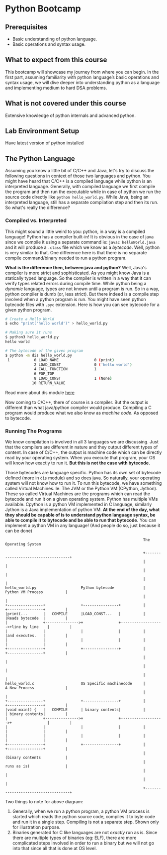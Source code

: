 # Python Bootcamp

## Prerequisites

- Basic understanding of python language.
- Basic operations and syntax usage.

## What to expect from this course

This bootcamp will showcase my journey from where you can begin. In the first part, assuming familiarity with python language’s basic operations and syntax usage, we will dive deeper into understanding python as a language and implementing medium to hard DSA problems. 

## What is not covered under this course

Extensive knowledge of python internals and advanced python.

## Lab Environment Setup

Have latest version of python installed

## The Python Language

Assuming you know a little bit of C/C++ and Java, let's try to discuss the following questions in context of those two languages and python. You might have heard that C/C++ is a compiled language while python is an interpreted language. Generally, with compiled language we first compile the program and then run the executable while in case of python we run the source code directly like `python hello_world.py`. While Java, being an interpreted language, still has a separate compilation step and then its run. So what's really the difference?

### Compiled vs. Interpreted

This might sound a little weird to you: python, in a way is a compiled language! Python has a compiler built-in! It is obvious in the case of java since we compile it using a separate command ie: `javac helloWorld.java` and it will produce a `.class` file which we know as a _bytecode_. Well, python is very similar to that. One difference here is that there is no separate compile command/binary needed to run a python program.

**What is the difference then, between java and python?**
Well, Java's compiler is more strict and sophisticated. As you might know Java is a statically typed language. So the compiler is written in a way that it can verify types related errors during compile time. While python being a _dynamic_ language, types are not known until a program is run. So in a way, python compiler is dumb (or, less strict). But there indeed is a compile step involved when a python program is run. You might have seen python bytecode files with `.pyc` extension. Here is how you can see bytecode for a given python program.

```bash
# Create a Hello World
$ echo "print('hello world')" > hello_world.py

# Making sure it runs
$ python3 hello_world.py
hello world

# The bytecode of the given program
$ python -m dis hello_world.py
 1           0 LOAD_NAME                0 (print)
             2 LOAD_CONST               0 ('hello world')
             4 CALL_FUNCTION            1
             6 POP_TOP
             8 LOAD_CONST               1 (None)
            10 RETURN_VALUE
```

Read more about dis module [here](https://docs.python.org/3/library/dis.html)

Now coming to C/C++, there of course is a compiler. But the output is different than what java/python compiler would produce. Compiling a C program would produce what we also know as _machine code_. As opposed to bytecode.

### Running The Programs

We know compilation is involved in all 3 languages we are discussing. Just that the compilers are different in nature and they output different types of content. In case of C/C++, the output is machine code which can be directly read by your operating system. When you execute that program, your OS will know how exactly to run it. **But this is not the case with bytecode.**

Those bytecodes are language specific. Python has its own set of bytecode defined (more in `dis` module) and so does java. So naturally, your operating system will not know how to run it. To run this bytecode, we have something called Virtual Machines. Ie: The JVM or the Python VM (CPython, Jython). These so called Virtual Machines are the programs which can read the bytecode and run it on a given operating system. Python has multiple VMs available. Cpython is a python VM implemented in C language, similarly Jython is a Java implementation of python VM. **At the end of the day, what they should be capable of is to understand python language syntax, be able to compile it to bytecode and be able to run that bytecode.** You can implement a python VM in any language! (And people do so, just because it can be done)

```
                                                              The Operating System

                                                              +------------------------------------+
                                                              |                                    |
                                                              |                                    |
                                                              |                                    |
hello_world.py                    Python bytecode             |         Python VM Process          |
                                                              |                                    |
+----------------+                +----------------+          |         +----------------+         |
|print(...       |   COMPILE      |LOAD_CONST...   |          |         |Reads bytecode  |         |
|                +--------------->+                +------------------->+line by line    |         |
|                |                |                |          |         |and executes.   |         |
|                |                |                |          |         |                |         |
+----------------+                +----------------+          |         +----------------+         |
                                                              |                                    |
                                                              |                                    |
                                                              |                                    |
hello_world.c                     OS Specific machinecode     |         A New Process              |
                                                              |                                    |
+----------------+                +----------------+          |         +----------------+         |
|void main() {   |   COMPILE      | binary contents|          |         | binary contents|         |
|                +--------------->+                +------------------->+                |         |
|                |                |                |          |         |                |         |
|                |                |                |          |         |                |         |
+----------------+                +----------------+          |         +----------------+         |
                                                              |         (binary contents           |
                                                              |         runs as is)                |
                                                              |                                    |
                                                              |                                    |
                                                              +------------------------------------+
```

Two things to note for above diagram:

1. Generally, when we run a python program, a python VM process is started which reads the python source code, compiles it to byte code and run it in a single step. Compiling is not a separate step. Shown only for illustration purpose.
2. Binaries generated for C like languages are not _exactly_ run as is. Since there are multiple types of binaries (eg: ELF), there are more complicated steps involved in order to run a binary but we will not go into that since all that is done at OS level.
